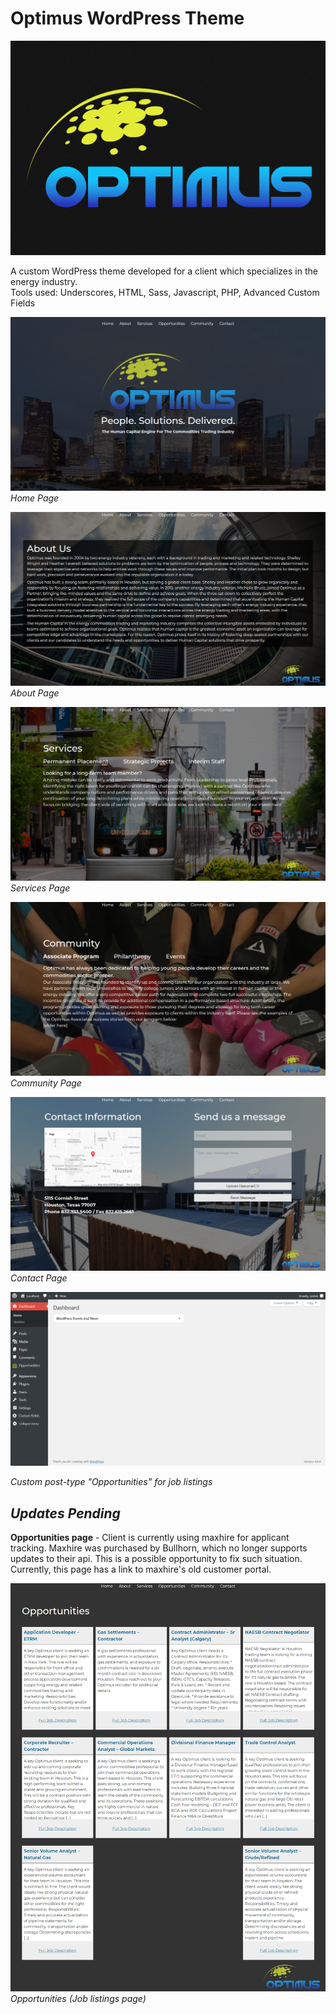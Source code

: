 
# Optimus WordPress Theme

![optimus theme screenshot.png](./screenshot.png)

A custom WordPress theme developed for a client which specializes in the energy industry.  
Tools used:
Underscores, HTML, Sass, Javascript, PHP, Advanced Custom Fields  

![screenshot of wp dashboard](./img/screenshots/OptimusHome.png)
*Home Page*

![screenshot of About Page](./img/screenshots/about.png)
*About Page*

![screenshot of Services Page](./img/screenshots/services.png)
*Services Page*

![screenshot of Community Page](./img/screenshots/community.png)
*Community Page*


![screenshot of Contact Page](./img/screenshots/contact.png)
*Contact Page*

![screenshot of wp dashboard](./img/screenshots/dashboard.png)

*Custom post-type "Opportunities" for job listings*  

*Updates Pending*
---
**Opportunities page** -
Client is currently using maxhire for applicant tracking. Maxhire was purchased by Bullhorn, which no longer supports updates to their api. This is a possible opportunity to fix such situation. Currently, this page has a link to maxhire's old customer portal.

![screenshot of Opportunities Page](./img/screenshots/opportunities.png)
*Opportunities (Job listings page)*